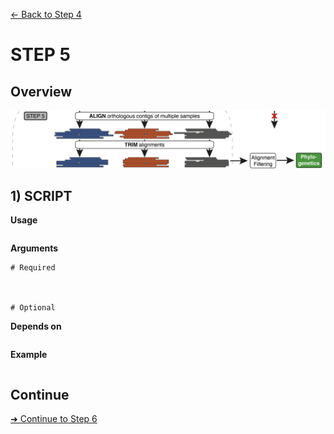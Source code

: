 [← Back to Step 4](Step4_Sample_and_Locus_Filtering.md)


# STEP 5

## Overview
![Step.png](https://raw.githubusercontent.com/scrameri/CaptureAl/master/tutorial/CaptureAl_Step5.png)


## 1) SCRIPT

**Usage**
```

```

**Arguments**
```
# Required



# Optional

```

**Depends on**
```

```


**Example**
```

```

## Continue
[➜ Continue to Step 6](Step6_Merge_Overlapping_Alignments.md)
